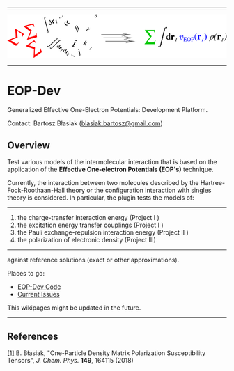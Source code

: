 *****
![alt text](https://github.com/globulion/eopdev/raw/bb_public_eopdev/doc/images/toc.png "Logo Title Text 1")
*****

EOP-Dev
=======

Generalized Effective One-Electron Potentials: Development Platform.

Contact: Bartosz Błasiak (blasiak.bartosz@gmail.com)

Overview
--------

Test various models of the intermolecular interaction
that is based on the application of the **Effective One-electron Potentials (EOP's)**
technique.

Currently, the interaction between two molecules 
described by the Hartree-Fock-Roothaan-Hall theory 
or the configuration interaction with singles theory is considered. 
In particular, the plugin tests the models of:

*******
  1. the charge-transfer interaction energy             (Project I  ) 
  2. the excitation energy transfer couplings           (Project I  )
  3. the Pauli exchange-repulsion interaction energy    (Project II ) 
  4. the polarization of electronic density             (Project III)

*******

against reference solutions (exact or other approximations). 

Places to go:
 * [EOP-Dev Code](https://github.com/globulion/eopdev)
 * [Current Issues](https://github.com/globulion/eopdev/issues)

This wikipages might be updated in the future.

*****

References
----------
[[1]](https://doi.org/10.1063/1.5051995) B. Błasiak, "One-Particle Density Matrix Polarization Susceptibility Tensors", *J. Chem. Phys.* **149**, 164115 (2018) 






